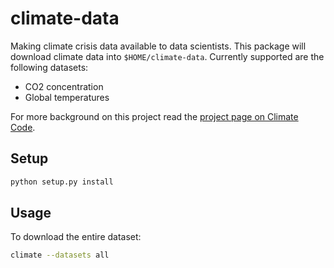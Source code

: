 # climate-data

Making climate crisis data available to data scientists.  This package will download climate data into `$HOME/climate-data`.  Currently supported are the following datasets:
- CO2 concentration
- Global temperatures

For more background on this project read the [project page on Climate Code]().

## Setup

```bash
python setup.py install
```

## Usage

To download the entire dataset:

```bash
climate --datasets all
```
